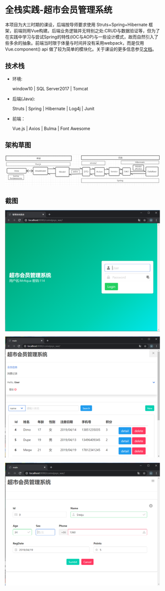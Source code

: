 # 全栈实践-超市会员管理系统  

本项目为大三时期的课设，后端按导师要求使用 Struts+Spring+Hibernate 框架，前端则用Vue构建。后端业务逻辑并无特别之处:CRUD与数据验证等，但为了在实践中学习与尝试Spring的特性(IOC与AOP)与一些设计模式，故而自然引入了些多余的抽象。前端当时限于体量与时间并没有采用webpack，而是仅用Vue.component() api 做了较为简单的模块化。关于课设的更多信息参见[文档](doc/report.docx)。

## 技术栈 

- 环境:

  window10 | SQL Server2017 | Tomcat

- 后端(Java):

  Struts | Spring | Hibernate | Log4j | Junit

- 前端：

  Vue.js | Axios | Bulma | Font Awesome

## 架构草图

![](doc\struct.png)

## 截图

![](doc\01.png)

![](doc\02.png)

![](doc\03.png)